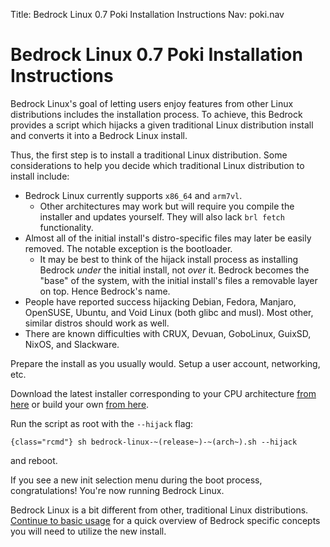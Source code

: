 Title: Bedrock Linux 0.7 Poki Installation Instructions
Nav: poki.nav

Bedrock Linux 0.7 Poki Installation Instructions
================================================

Bedrock Linux's goal of letting users enjoy features from other Linux
distributions includes the installation process.  To achieve, this Bedrock
provides a script which hijacks a given traditional Linux distribution install
and converts it into a Bedrock Linux install.

Thus, the first step is to install a traditional Linux distribution.  Some
considerations to help you decide which traditional Linux distribution to
install include:

- Bedrock Linux currently supports `x86_64` and `arm7vl`.
	- Other architectures may work but will require you compile the installer and updates yourself.  They will also lack `brl fetch` functionality.
- Almost all of the initial install's distro-specific files may later be easily removed.  The notable exception is the bootloader.
	- It may be best to think of the hijack install process as installing Bedrock *under* the initial install, not *over* it.  Bedrock becomes the "base" of the system, with the initial install's files a removable layer on top.  Hence Bedrock's name.
- People have reported success hijacking Debian, Fedora, Manjaro, OpenSUSE, Ubuntu, and Void Linux (both glibc and musl).  Most other, similar distros should work as well.
- There are known difficulties with CRUX, Devuan, GoboLinux, GuixSD, NixOS, and Slackware.

Prepare the install as you usually would.  Setup a user account, networking, etc.

Download the latest installer corresponding to your CPU architecture [from here](https://raw.githubusercontent.com/bedrocklinux/bedrocklinux-userland/0.7/releases) or build your own [from here](https://github.com/bedrocklinux/bedrocklinux-userland/tree/0.7).

Run the script as root with the `--hijack` flag:

    {class="rcmd"} sh bedrock-linux-~(release~)-~(arch~).sh --hijack

and reboot.

If you see a new init selection menu during the boot process, congratulations!  You're now running Bedrock Linux.

Bedrock Linux is a bit different from other, traditional Linux distributions.  [Continue to basic usage](basic-usage.html) for a quick overview of Bedrock specific concepts you will need to utilize the new install.
